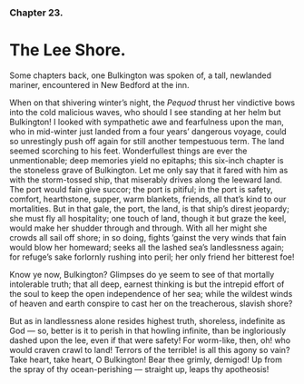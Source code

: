 ### Chapter 23. 
The Lee Shore.
==============


Some chapters back, one Bulkington was spoken of, a tall, newlanded mariner,
encountered in New Bedford at the inn.

When on that shivering winter’s night, the *Pequod* thrust her vindictive bows
into the cold malicious waves, who should I see standing at her helm but
Bulkington! I looked with sympathetic awe and fearfulness upon the man, who in
mid-winter just landed from a four years’ dangerous voyage, could so
unrestingly push off again for still another tempestuous term. The land seemed
scorching to his feet. Wonderfullest things are ever the unmentionable; deep
memories yield no epitaphs; this six-inch chapter is the stoneless grave of
Bulkington. Let me only say that it fared with him as with the storm-tossed
ship, that miserably drives along the leeward land. The port would fain give
succor; the port is pitiful; in the port is safety, comfort, hearthstone,
supper, warm blankets, friends, all that’s kind to our mortalities. But in that
gale, the port, the land, is that ship’s direst jeopardy; she must fly all
hospitality; one touch of land, though it but graze the keel, would make her
shudder through and through. With all her might she crowds all sail off shore;
in so doing, fights ’gainst the very winds that fain would blow her homeward;
seeks all the lashed sea’s landlessness again; for refuge’s sake forlornly
rushing into peril; her only friend her bitterest foe!

Know ye now, Bulkington? Glimpses do ye seem to see of that mortally
intolerable truth; that all deep, earnest thinking is but the intrepid effort
of the soul to keep the open independence of her sea; while the wildest winds
of heaven and earth conspire to cast her on the treacherous, slavish shore?

But as in landlessness alone resides highest truth, shoreless, indefinite as
God — so, better is it to perish in that howling infinite, than be ingloriously
dashed upon the lee, even if that were safety!  For worm-like, then, oh! who
would craven crawl to land! Terrors of the terrible! is all this agony so vain?
Take heart, take heart, O Bulkington! Bear thee grimly, demigod! Up from the
spray of thy ocean-perishing — straight up, leaps thy apotheosis!

